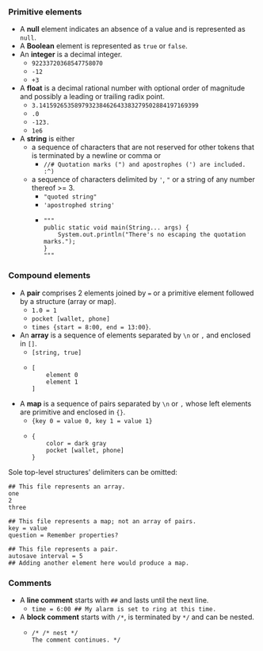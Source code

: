 ### Primitive elements
- A **null** element indicates an absence of a value and is represented as `null`.
- A **Boolean** element is represented as `true` or `false`.
- An **integer** is a decimal integer.
  - `92233720368547758070`
  - `-12`
  - `+3`
- A **float** is a decimal rational number with optional order of magnitude
and possibly a leading or trailing radix point.
  - `3.141592653589793238462643383279502884197169399`
  - `.0`
  - `-123.`
  - `1e6`
- A **string** is either
  - a sequence of characters that are not reserved for other tokens that is terminated by a newline or comma or
    - `//# Quotation marks (") and apostrophes (') are included. :^)`
  - a sequence of characters delimited by `'`, `"` or a string of any number thereof >= 3.
    - `"quoted string"`
    - `'apostrophed string'`
    - ```
      """
      public static void main(String... args) {
          System.out.println("There's no escaping the quotation marks.");
      }
      """
      ```

### Compound elements
- A **pair** comprises 2 elements joined by `=` or a primitive element followed by a structure (array or map).
  - `1.0 = 1`
  - `pocket [wallet, phone]`
  - `times {start = 8:00, end = 13:00}`.
- An **array** is a sequence of elements separated by `\n` or `,` and enclosed in `[]`.
  - `[string, true]`
  - ```
    [
        element 0
        element 1
    ]
    ```
- A **map** is a sequence of pairs separated by `\n` or `,` whose left elements are primitive and enclosed in `{}`.
  - `{key 0 = value 0, key 1 = value 1}`
  - ```
    {
        color = dark gray
        pocket [wallet, phone]
    }
    ```

Sole top-level structures' delimiters can be omitted:
```
## This file represents an array.
one
2
three
```
```
## This file represents a map; not an array of pairs.
key = value
question = Remember properties?
```
```
## This file represents a pair.
autosave interval = 5
## Adding another element here would produce a map.
```

### Comments
- A **line comment** starts with `##` and lasts until the next line.
  - `time = 6:00 ## My alarm is set to ring at this time.`
- A **block comment** starts with `/*`, is terminated by `*/` and can be nested.
  - ```
    /* /* nest */
    The comment continues. */
    ```
